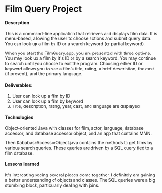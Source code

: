 # Film Query Project

#### Description

This is a command-line application that retrieves and displays film data. It is menu-based, allowing the user to choose actions and submit query data. You can look up a film by ID or a search keyword (or partial keyword). 

When you start the FilmQuery.app, you are presented with three options. You may look up a film by it's ID or by a search keyword. You may continue to search until you choose to exit the program. Choosing either ID or keyword allows you to see a film's title, rating, a brief description, the cast (if present), and the primary language. 

#### Deliverables: 
1. User can look up a film by ID
2. User can look up a film by keyword
3. Title, description, rating, year, cast, and language are displayed

#### Technologies

Object-oriented Java with classes for film, actor, language, database accessor, and database accessor object, and an app that contains MAIN. 

Then DababaseAccessorObject.java contains the methods to get films by various search queries. These queries are driven by a SQL query tied to a film database. 

#### Lessons learned

It's interesting seeing several pieces come together. I definitely am gaining a better understanding of objects and classes. The SQL queries were a big stumbling block, particularly dealing with joins. 